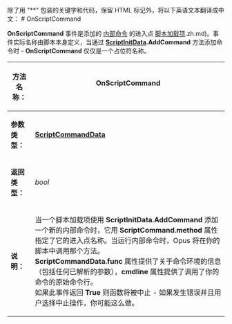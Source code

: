 除了用 "**" 包装的关键字和代码，保留 HTML 标记外，将以下英语文本翻译成中文： # OnScriptCommand

**OnScriptCommand** 事件是添加的 [内部命令](/Manual/scripting/example_scripts/adding_a_new_internal_command.zh.md) 的进入点 [脚本加载项](/Manual/scripting/script_add-ins/README).zh.md)。事件实际名称由脚本本身定义，当通过 **[ScriptInitData](../scripting_objects/scriptinitdata.zh.md).AddCommand** 方法添加命令时 - **OnScriptCommand** 仅仅是一个占位符名称。

<table>
<thead><tr><th>

**方法名称：**</th><th>
OnScriptCommand
</th></tr></thead><tbody><tr><td>

**参数类型：**</td><td>

**[ScriptCommandData](../scripting_objects/scriptcommanddata.zh.md)**
</td></tr><tr><td>

**返回类型：**</td><td>

*bool*
</td></tr><tr><td>

**说明：**</td><td>

当一个脚本加载项使用 **ScriptInitData.AddCommand** 添加一个新的内部命令时，它用 **ScriptCommand.method** 属性指定了它的进入点名称。当运行内部命令时，Opus 将在你的脚本中调用那个方法。  
**ScriptCommandData.func** 属性提供了关于命令环境的信息（包括任何已解析的参数），**cmdline** 属性提供了调用了你的命令的原始命令行。  
如果此事件返回 **True** 则函数将被中止 - 如果发生错误并且用户选择中止操作，你可能这么做。
</td></tr></tbody>